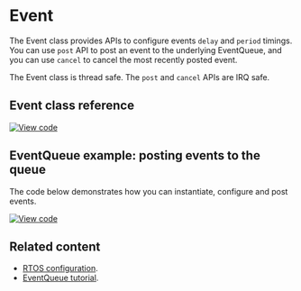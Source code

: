 # Event

The Event class provides APIs to configure events `delay` and `period` timings. You can use `post` API to post an event to the underlying EventQueue, and you can use `cancel` to cancel the most recently posted event.

The Event class is thread safe. The `post` and `cancel` APIs are IRQ safe.

## Event class reference

[![View code](https://www.mbed.com/embed/?type=library)](https://os.mbed.com/docs/mbed-os/development/mbed-os-api-doxy/_event_8h_source.html)

## EventQueue example: posting events to the queue

The code below demonstrates how you can instantiate, configure and post events.

[![View code](https://www.mbed.com/embed/?url=https://github.com/ARMmbed/mbed-os-examples-docs_only/blob/master/APIs_RTOS/Events_ex_1/)](https://github.com/ARMmbed/mbed-os-examples-docs_only/blob/master/APIs_RTOS/Events_ex_1/main.cpp)

## Related content

- [RTOS configuration](../apis/scheduling-options-and-config.html).
- [EventQueue tutorial](../apis/scheduling-tutorials.html).

